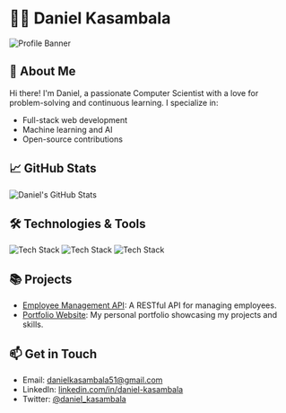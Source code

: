 # 👨‍💻 Daniel Kasambala

![Profile Banner](https://your-image-url.com/banner.png)

## 🧠 About Me

Hi there! I'm Daniel, a passionate Computer Scientist with a love for problem-solving and continuous learning. I specialize in:

- Full-stack web development
- Machine learning and AI
- Open-source contributions

## 📈 GitHub Stats

![Daniel's GitHub Stats](https://github-readme-stats.vercel.app/api?username=DILHT&show_icons=true&hide_title=true)

## 🛠️ Technologies & Tools

![Tech Stack](https://img.shields.io/badge/Node.js-339933?style=flat&logo=node.js&logoColor=white)
![Tech Stack](https://img.shields.io/badge/Express.js-000000?style=flat&logo=express&logoColor=white)
![Tech Stack](https://img.shields.io/badge/MongoDB-47A248?style=flat&logo=mongodb&logoColor=white)

## 📚 Projects

- [Employee Management API](https://github.com/DILHT/EMS1): A RESTful API for managing employees.
- [Portfolio Website](https://github.com/DILHT/portfolio): My personal portfolio showcasing my projects and skills.

## 📫 Get in Touch

- Email: [danielkasambala51@gmail.com](mailto:danielkasambala51@gmail.com)
- LinkedIn: [linkedin.com/in/daniel-kasambala](https://www.linkedin.com/in/daniel-kasambala)
- Twitter: [@daniel_kasambala](https://twitter.com/daniel_kasambala)
